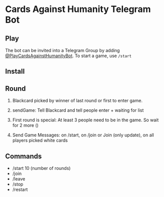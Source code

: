 # Cards Against Humanity Telegram Bot

## Play
The bot can be invited into a Telegram Group by adding [@PlayCardsAgainstHumanityBot](https://telegram.me/PlayCardsAgainstHumanityBot).
To start a game, use `/start`

## Install

## Round

1. Blackcard picked by winner of last round or first to enter game.
2. sendGame: Tell Blackcard and tell people enter + waiting for list
3. First round is special: At least 3 people need to be in the game. So wait for 2 more ()

4. Send Game Messages: on /start, on /join or Join (only update), on all players picked white cards


## Commands
- /start 10 (number of rounds)
- /join
- /leave
- /stop
- /restart